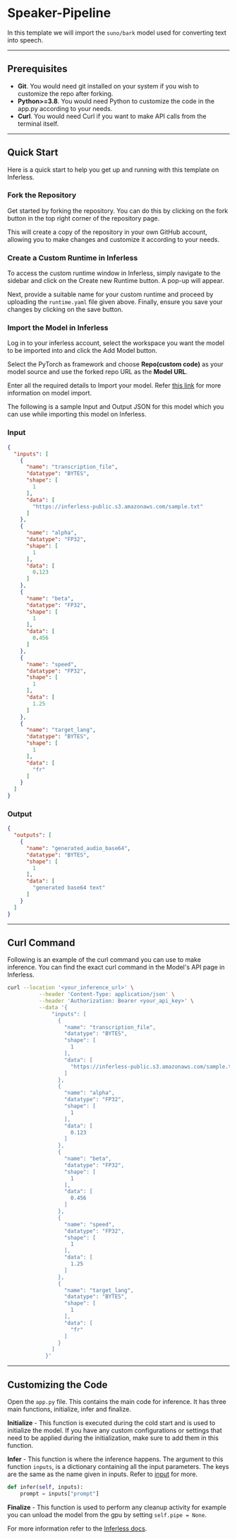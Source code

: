 # Speaker-Pipeline

In this template we will import the `suno/bark` model used for converting text into speech.

---
## Prerequisites
- **Git**. You would need git installed on your system if you wish to customize the repo after forking.
- **Python>=3.8**. You would need Python to customize the code in the app.py according to your needs.
- **Curl**. You would need Curl if you want to make API calls from the terminal itself.

---
## Quick Start
Here is a quick start to help you get up and running with this template on Inferless.

### Fork the Repository
Get started by forking the repository. You can do this by clicking on the fork button in the top right corner of the repository page.

This will create a copy of the repository in your own GitHub account, allowing you to make changes and customize it according to your needs.

### Create a Custom Runtime in Inferless
To access the custom runtime window in Inferless, simply navigate to the sidebar and click on the Create new Runtime button. A pop-up will appear.

Next, provide a suitable name for your custom runtime and proceed by uploading the `runtime.yaml` file given above. Finally, ensure you save your changes by clicking on the save button.

### Import the Model in Inferless
Log in to your inferless account, select the workspace you want the model to be imported into and click the Add Model button.

Select the PyTorch as framework and choose **Repo(custom code)** as your model source and use the forked repo URL as the **Model URL**.

Enter all the required details to Import your model. Refer [this link](https://docs.inferless.com/integrations/github-custom-code) for more information on model import.

The following is a sample Input and Output JSON for this model which you can use while importing this model on Inferless.

### Input
```json
{
  "inputs": [
    {
      "name": "transcription_file",
      "datatype": "BYTES",
      "shape": [
        1
      ],
      "data": [
        "https://inferless-public.s3.amazonaws.com/sample.txt"
      ]
    },
    {
      "name": "alpha",
      "datatype": "FP32",
      "shape": [
        1
      ],
      "data": [
        0.123
      ]
    },
    {
      "name": "beta",
      "datatype": "FP32",
      "shape": [
        1
      ],
      "data": [
        0.456
      ]
    },
    {
      "name": "speed",
      "datatype": "FP32",
      "shape": [
        1
      ],
      "data": [
        1.25
      ]
    },
    {
      "name": "target_lang",
      "datatype": "BYTES",
      "shape": [
        1
      ],
      "data": [
        "fr"
      ]
    }
  ]
}
```

### Output
```json
{
  "outputs": [
    {
      "name": "generated_audio_base64",
      "datatype": "BYTES",
      "shape": [
        1
      ],
      "data": [
        "generated base64 text"
      ]
    }
  ]
}
```

---
## Curl Command
Following is an example of the curl command you can use to make inference. You can find the exact curl command in the Model's API page in Inferless.
```bash
curl --location '<your_inference_url>' \
          --header 'Content-Type: application/json' \
          --header 'Authorization: Bearer <your_api_key>' \
          --data '{
              "inputs": [
                {
                  "name": "transcription_file",
                  "datatype": "BYTES",
                  "shape": [
                    1
                  ],
                  "data": [
                    "https://inferless-public.s3.amazonaws.com/sample.txt"
                  ]
                },
                {
                  "name": "alpha",
                  "datatype": "FP32",
                  "shape": [
                    1
                  ],
                  "data": [
                    0.123
                  ]
                },
                {
                  "name": "beta",
                  "datatype": "FP32",
                  "shape": [
                    1
                  ],
                  "data": [
                    0.456
                  ]
                },
                {
                  "name": "speed",
                  "datatype": "FP32",
                  "shape": [
                    1
                  ],
                  "data": [
                    1.25
                  ]
                },
                {
                  "name": "target_lang",
                  "datatype": "BYTES",
                  "shape": [
                    1
                  ],
                  "data": [
                    "fr"
                  ]
                }
              ]
            }'
```


---
## Customizing the Code
Open the `app.py` file. This contains the main code for inference. It has three main functions, initialize, infer and finalize.

**Initialize** -  This function is executed during the cold start and is used to initialize the model. If you have any custom configurations or settings that need to be applied during the initialization, make sure to add them in this function.

**Infer** - This function is where the inference happens. The argument to this function `inputs`, is a dictionary containing all the input parameters. The keys are the same as the name given in inputs. Refer to [input](#input) for more.

```python
def infer(self, inputs):
    prompt = inputs["prompt"]
```

**Finalize** - This function is used to perform any cleanup activity for example you can unload the model from the gpu by setting `self.pipe = None`.


For more information refer to the [Inferless docs](https://docs.inferless.com/).
